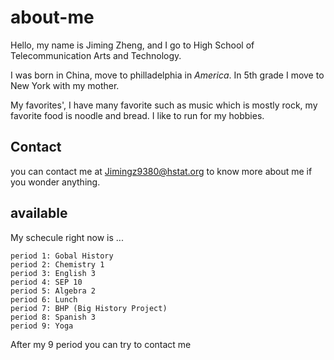 # about-me
Hello, my name is Jiming Zheng, and I go to High School of Telecommunication Arts and Technology.

I was born in China, move to philladelphia in _America_. In 5th grade I move to New York with my mother.

My favorites', I have many favorite such as music which is mostly rock, my favorite food is noodle and bread. I like
to run for my hobbies.
## Contact
you can contact me at Jimingz9380@hstat.org to know more about me if you wonder anything.

## available

My schecule right now is ...
```
period 1: Gobal History
period 2: Chemistry 1
period 3: English 3
period 4: SEP 10
period 5: Algebra 2
period 6: Lunch
period 7: BHP (Big History Project)
period 8: Spanish 3
period 9: Yoga
```
After my 9 period you can try to contact me 